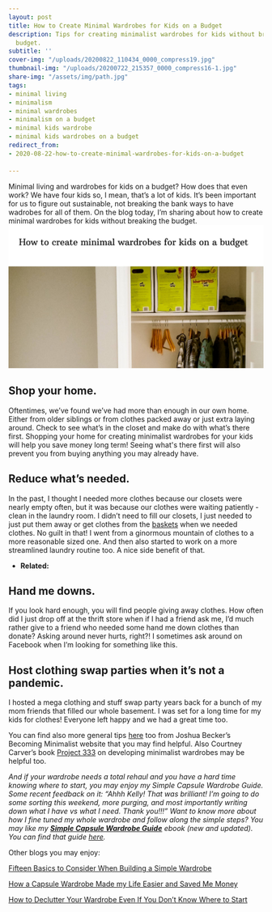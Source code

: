 ```yaml
---
layout: post
title: How to Create Minimal Wardrobes for Kids on a Budget
description: Tips for creating minimalist wardrobes for kids without breaking the
  budget.
subtitle: ''
cover-img: "/uploads/20200822_110434_0000_compress19.jpg"
thumbnail-img: "/uploads/20200722_215357_0000_compress16-1.jpg"
share-img: "/assets/img/path.jpg"
tags:
- minimal living
- minimalism
- minimal wardrobes
- minimalism on a budget
- minimal kids wardrobe
- minimal kids wardrobes on a budget
redirect_from:
- 2020-08-22-how-to-create-minimal-wardrobes-for-kids-on-a-budget

---
```

Minimal living and wardrobes for kids on a budget? How does that even work? We have four kids so, I mean, that’s a lot of kids. It’s been important for us to figure out sustainable, not breaking the bank ways to have wadrobes for all of them. On the blog today, I’m sharing about how to create minimal wardrobes for kids without breaking the budget.![An image of my son's closet with boxes up above.](/uploads/20200722_215357_0000_compress16-1.jpg "wadrobe")

## Shop your home.

Oftentimes, we’ve found we’ve had more than enough in our own home. Either from older siblings or from clothes packed away or just extra laying around. Check to see what’s in the closet and make do with what’s there first. Shopping your home for creating minimalist wardrobes for your kids will help you save money long term! Seeing what's there first will also prevent you from buying anything you may already have.

## Reduce what’s needed.

In the past, I thought I needed more clothes because our closets were nearly empty often, but it was because our clothes were waiting patiently - clean in the laundry room. I didn’t need to fill our closets, I just needed to just put them away or get clothes from the [baskets](https://amzn.to/3eUBNWl) when we needed clothes. No guilt in that! I went from a ginormous mountain of clothes to a more reasonable sized one. And then also started to work on a more streamlined laundry routine too. A nice side benefit of that.

* **Related:** 

## Hand me downs.

If you look hard enough, you will find people giving away clothes. How often did I just drop off at the thrift store when if I had a friend ask me, I’d much rather give to a friend who needed some hand me down clothes than donate? Asking around never hurts, right?! I sometimes ask around on Facebook when I’m looking for something like this.

## Host clothing swap parties when it’s not a pandemic.

I hosted a mega clothing and stuff swap party years back for a bunch of my mom friends that filled our whole basement. I was set for a long time for my kids for clothes! Everyone left happy and we had a great time too.

You can find also more general tips [here](https://www.becomingminimalist.com/thin-closet/) too from Joshua Becker’s Becoming Minimalist website that you may find helpful. Also Courtney Carver’s book [Project 333](https://amzn.to/2ZdURKp) on developing minimalist wardrobes may be helpful too.

_And if your wardrobe needs a total rehaul and you have a hard time knowing where to start, you may enjoy my Simple Capsule Wardrobe Guide. Some recent feedback on it: “Ahhh Kelly! That was brilliant! I’m going to do some sorting this weekend, more purging, and most importantly writing down what I have vs what I need. Thank you!!!” Want to know more about how I fine tuned my whole wardrobe and follow along the simple steps? You may like my_ [**_Simple Capsule Wardrobe Guide_**](https://www.simplehomemom.com/simple-capsule-wardrobe-guide/) _ebook (new and updated). You can find that guide_ [_here_](https://www.simplehomemom.com/simple-capsule-wardrobe-guide/)_._

Other blogs you may enjoy:

[Fifteen Basics to Consider When Building a Simple Wardrobe](https://www.simplehomemom.com/2020-11-11-fifteen-basics-to-consider-when-building-a-simple-wardrobe/)

[How a Capsule Wardrobe Made my Life Easier and Saved Me Money](https://www.simplehomemom.com/2020-10-27-how-a-capsule-wardrobe-made-my-life-easier-and-saved-me-money/)

[How to Declutter Your Wardrobe Even If You Don’t Know Where to Start](https://www.simplehomemom.com/2020-08-25-how-to-declutter-your-wardrobe-even-if-you-don-t-know-where-to-start/)